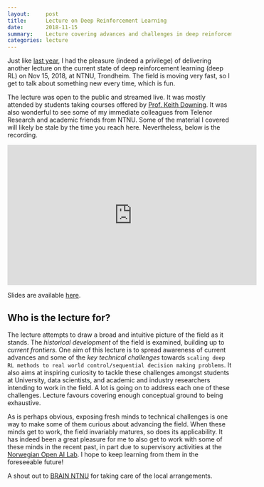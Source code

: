 ```yaml
---
layout:     post
title:      Lecture on Deep Reinforcement Learning
date:       2018-11-15
summary:    Lecture covering advances and challenges in deep reinforcement learning.
categories: lecture
---
```


Just like [last year](https://www.ntnu.edu/web/ailab/dl_tutorial), I had the pleasure (indeed a privilege) of delivering another lecture on the current state of deep reinforcement learning (deep RL) on Nov 15, 2018, at NTNU, Trondheim. The field is moving very fast, so I get to talk about something new every time, which is fun.

The lecture was open to the public and streamed live. It was mostly attended by students taking courses offered by [Prof. Keith Downing](https://www.ntnu.no/ansatte/keithd). It was also wonderful to see some of my immediate colleagues from Telenor Research and academic friends from NTNU. Some of the material I covered will likely be stale by the time you reach here. Nevertheless, below is the recording.


<iframe width="560" height="315" src="https://www.youtube.com/embed/OTWGrugHRsU" frameborder="0" allow="accelerometer; autoplay; encrypted-media; gyroscope; picture-in-picture" allowfullscreen></iframe>


Slides are available [here](https://drive.google.com/file/d/1mDaDiMiq1ZTiAsc6An7FeDNO8tWQYjcC/view).

## Who is the lecture for?

The lecture attempts to draw a broad and intuitive picture of the field as it stands. The *historical development* of the field is examined, building up to *current frontiers*. One aim of this lecture is to spread awareness of current advances and some of the *key technical challenges* towards `scaling deep RL methods to real world control/sequential decision making problems`. It also aims at inspiring curiosity to tackle these challenges amongst students at University, data scientists, and academic and industry researchers intending to work in the field. A lot is going on to address each one of these challenges. Lecture favours covering enough conceptual ground to being exhaustive.

As is perhaps obvious, exposing fresh minds to technical challenges is one way to make some of them curious about advancing the field. When these minds get to work, the field invariably matures, so does its applicability. It has indeed been a great pleasure for me to also get to work with some of these minds in the recent past, in part due to supervisory activities at the [Norwegian Open AI Lab](https://www.ntnu.edu/web/ailab/). I hope to keep learning from them in the foreseeable future!

A shout out to [BRAIN NTNU](https://www.brainntnu.no/) for taking care of the local arrangements.
